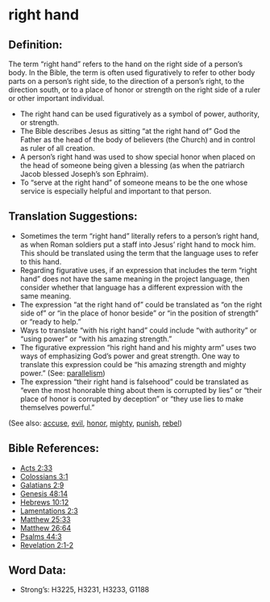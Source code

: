 # right hand

## Definition:

The term “right hand” refers to the hand on the right side of a person’s body. In the Bible, the term is often used figuratively to refer to other body parts on a person’s right side, to the direction of a person’s right, to the direction south, or to a place of honor or strength on the right side of a ruler or other important individual.

* The right hand can be used figuratively as a symbol of power, authority, or strength.
* The Bible describes Jesus as sitting “at the right hand of” God the Father as the head of the body of believers (the Church) and in control as ruler of all creation.
* A person’s right hand was used to show special honor when placed on the head of someone being given a blessing (as when the patriarch Jacob blessed Joseph’s son Ephraim).
* To “serve at the right hand” of someone means to be the one whose service is especially helpful and important to that person.

## Translation Suggestions:

* Sometimes the term “right hand” literally refers to a person’s right hand, as when Roman soldiers put a staff into Jesus’ right hand to mock him. This should be translated using the term that the language uses to refer to this hand.
* Regarding figurative uses, if an expression that includes the term “right hand” does not have the same meaning in the project language, then consider whether that language has a different expression with the same meaning.
* The expression “at the right hand of” could be translated as “on the right side of” or “in the place of honor beside” or “in the position of strength” or “ready to help.”
* Ways to translate “with his right hand” could include “with authority” or “using power” or “with his amazing strength.”
* The figurative expression “his right hand and his mighty arm” uses two ways of emphasizing God’s power and great strength. One way to translate this expression could be “his amazing strength and mighty power.” (See: [parallelism](../../translate/figs-parallelism))
* The expression “their right hand is falsehood” could be translated as “even the most honorable thing about them is corrupted by lies” or “their place of honor is corrupted by deception” or “they use lies to make themselves powerful.”

(See also: [accuse](../other/accuse.md), [evil](../kt/evil.md), [honor](../kt/honor.md), [mighty](../other/mighty.md), [punish](../other/punish.md), [rebel](../other/rebel.md))

## Bible References:

* [Acts 2:33](rc://en/tn/help/act/02/33)
* [Colossians 3:1](rc://en/tn/help/col/03/01)
* [Galatians 2:9](rc://en/tn/help/gal/02/09)
* [Genesis 48:14](rc://en/tn/help/gen/48/14)
* [Hebrews 10:12](rc://en/tn/help/heb/10/12)
* [Lamentations 2:3](rc://en/tn/help/lam/02/03)
* [Matthew 25:33](rc://en/tn/help/mat/25/33)
* [Matthew 26:64](rc://en/tn/help/mat/26/64)
* [Psalms 44:3](rc://en/tn/help/psa/044/03)
* [Revelation 2:1-2](rc://en/tn/help/rev/02/01)

## Word Data:

* Strong’s: H3225, H3231, H3233, G1188
